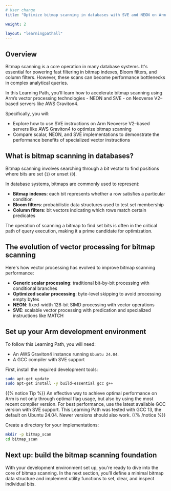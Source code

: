 ```yaml
---
# User change
title: "Optimize bitmap scanning in databases with SVE and NEON on Arm servers"

weight: 2

layout: "learningpathall"
---
```

## Overview

Bitmap scanning is a core operation in many database systems. It's essential for powering fast filtering in bitmap indexes, Bloom filters, and column filters. However, these scans can become performance bottlenecks in complex analytical queries.

In this Learning Path, you’ll learn how to accelerate bitmap scanning using Arm’s vector processing technologies - NEON and SVE - on Neoverse V2–based servers like AWS Graviton4. 

Specifically, you will:

* Explore how to use SVE instructions on Arm Neoverse V2–based servers like AWS Graviton4 to optimize bitmap scanning
* Compare scalar, NEON, and SVE implementations to demonstrate the performance benefits of specialized vector instructions

## What is bitmap scanning in databases?

Bitmap scanning involves searching through a bit vector to find positions where bits are set (`1`) or unset (`0`). 

In database systems, bitmaps are commonly used to represent:

* **Bitmap indexes**: each bit represents whether a row satisfies a particular condition
* **Bloom filters**: probabilistic data structures used to test set membership
* **Column filters**: bit vectors indicating which rows match certain predicates

The operation of scanning a bitmap to find set bits is often in the critical path of query execution, making it a prime candidate for optimization.

## The evolution of vector processing for bitmap scanning

Here's how vector processing has evolved to improve bitmap scanning performance:

* **Generic scalar processing**: traditional bit-by-bit processing with conditional branches
* **Optimized scalar processing**: byte-level skipping to avoid processing empty bytes
* **NEON**: fixed-width 128-bit SIMD processing with vector operations
* **SVE**: scalable vector processing with predication and specialized instructions like MATCH 

## Set up your Arm development environment

To follow this Learning Path, you will need:

* An AWS Graviton4 instance running `Ubuntu 24.04`. 
* A GCC compiler with SVE support

First, install the required development tools:

```bash
sudo apt-get update
sudo apt-get install -y build-essential gcc g++
```
{{% notice Tip %}}
An effective way to achieve optimal performance on Arm is not only through optimal flag usage, but also by using the most recent compiler version. For best performance, use the latest available GCC version with SVE support. This Learning Path was tested with GCC 13, the default on Ubuntu 24.04. Newer versions should also work.
{{% /notice %}}


Create a directory for your implementations:
```bash
mkdir -p bitmap_scan
cd bitmap_scan
```

## Next up: build the bitmap scanning foundation
With your development environment set up, you're ready to dive into the core of bitmap scanning. In the next section, you’ll define a minimal bitmap data structure and implement utility functions to set, clear, and inspect individual bits.